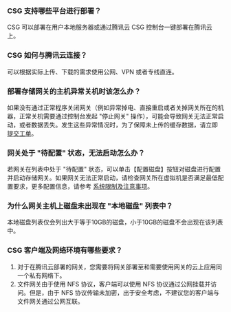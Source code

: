 ### CSG 支持哪些平台进行部署？
CSG 可以部署在用户本地服务器或通过腾讯云 CSG 控制台一键部署在腾讯云上。

### CSG 如何与腾讯云连接？
可以根据实际上传、下载的需求使用公网、VPN 或者专线直连。

### 部署存储网关的主机异常关机时该怎么办？
如果没有通过正常程序关闭网关（例如异常掉电、直接重启或者关掉网关所在的机器，正常关机需要通过控制台发起 "停止网关" 操作），可能会导致网关无法正常启动，或者数据丢失。发生这些异常情况时，为了保障未上传的缓存数据，请立即 [提交工单](https://console.cloud.tencent.com/workorder/category)。

### 网关处于 "待配置" 状态，无法启动怎么办？
若网关在列表中处于 "待配置" 状态，可以单击【配置磁盘】按钮对磁盘进行配置并启动存储网关。如果网关无法正常启动，请检查网关所在虚拟机是否满足最低配置要求，更多配置信息，请参考 [系统限制及注意事项]()。

### 为什么网关主机上磁盘未出现在 "本地磁盘" 列表中？
本地磁盘列表仅会列出大于等于10GB的磁盘，小于10GB的磁盘不会出现在该列表中。

### CSG 客户端及网络环境有哪些要求？
1. 对于在腾讯云部署的网关，您需要将网关部署至和需要使用网关的云上应用同一个私有网络下。
2. 文件网关由于使用 NFS 协议，客户端可以使用 NFS 协议通过公网挂载并访问。但是，由于 NFS 协议传输未加密，出于安全考虑，不建议您的客户端与文件网关通过公网互联。
